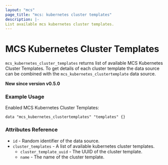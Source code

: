 ```yaml
---
layout: "mcs"
page_title: "mcs: kubernetes cluster templates"
description: |-
List available mcs kubernetes cluster templates.
---
```


# MCS Kubernetes Cluster Templates

`mcs_kubernetes_cluster_templates` returns list of available MCS Kubernetes Cluster Templates. 
To get details of each cluster template the data source can be combined with the `mcs_kubernetes_clustertemplate` data source.

**New since version v0.5.0**

### Example Usage

Enabled MCS Kubernetes Cluster Templates:

```hcl
data "mcs_kubernetes_clustertemplates" "templates" {}
```

### Attributes Reference

* `id` - Random identifier of the data source.
* `cluster_templates` - A list of available kubernetes cluster templates.
  * `cluster_template_uuid` - The UUID of the cluster template.
  * `name` - The name of the cluster template.


